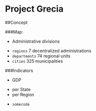 Project Grecia
======

##Concept


###Map:

* Administrative divisions
 + `regions` 7 decentralized administrations 
 + `departments` 74 regional units 
 + `cities` 325 municipalities 

###Indicators
* GDP
 + per State
 + per Region
*  `somecode`
